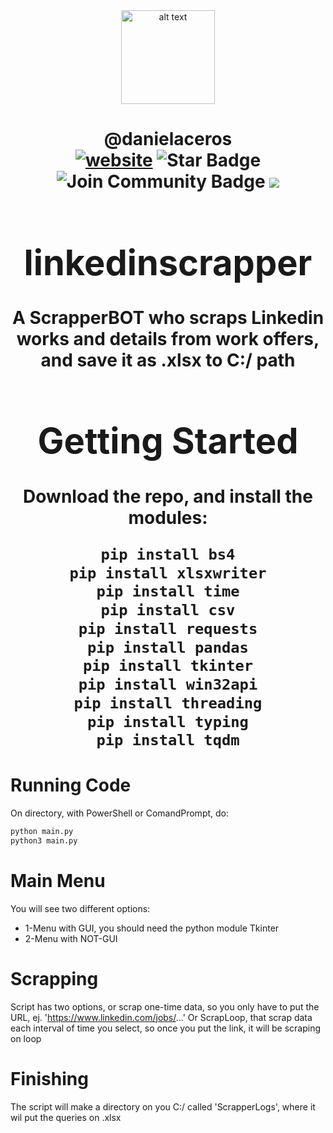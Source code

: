 <html>
<div align="center">
<img src="https://play-lh.googleusercontent.com/kMofEFLjobZy_bCuaiDogzBcUT-dz3BBbOrIEjJ-hqOabjK8ieuevGe6wlTD15QzOqw" alt="alt text" width="150" height="150"></img>
</div>
<h1 align="center">@danielaceros
<div align="center">
<a href=https://github.com/danielaceros><img src="https://img.shields.io/static/v1?label=&labelColor=505050&message=@danielaceros&color=%230076D6&style=flat&logo=google-chrome&logoColor=%230076D6" alt="website"/></a>
<img src="https://img.shields.io/github/followers/danielaceros?style=social" alt="Star Badge"/>
<a><img src="https://img.shields.io/github/last-commit/danielaceros/instaloaderbot" alt="Join Community Badge"/></a>
<a><img src="https://img.shields.io/github/repo-size/danielaceros/instaloaderbot" />
</div>
</html>

# linkedinscrapper
A ScrapperBOT who scraps Linkedin works and details from work offers, and save it as .xlsx to C:/ path
# Getting Started
Download the repo, and install the modules:
```bash
pip install bs4
pip install xlsxwriter
pip install time
pip install csv
pip install requests
pip install pandas
pip install tkinter
pip install win32api
pip install threading
pip install typing
pip install tqdm
```
# Running Code
On directory, with PowerShell or ComandPrompt, do:
```bash
python main.py
python3 main.py
```
# Main Menu
You will see two different options:
* 1-Menu with GUI, you should need the python module Tkinter
* 2-Menu with NOT-GUI
# Scrapping
Script has two options, or scrap one-time data, so you only have to put the URL, ej. 'https://www.linkedin.com/jobs/...'
Or ScrapLoop, that scrap data each interval of time you select, so once you put the link, it will be scraping on loop
# Finishing
The script will make a directory on you C:/ called 'ScrapperLogs', where it wil put the queries on .xlsx
